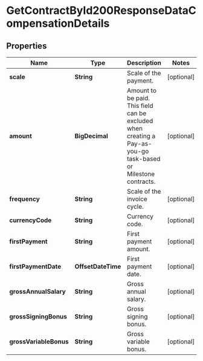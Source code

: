 

# GetContractById200ResponseDataCompensationDetails


## Properties

| Name | Type | Description | Notes |
|------------ | ------------- | ------------- | -------------|
|**scale** | **String** | Scale of the payment. |  [optional] |
|**amount** | **BigDecimal** | Amount to be paid. This field can be excluded when creating a Pay-as-you-go task-based or Milestone contracts. |  [optional] |
|**frequency** | **String** | Scale of the invoice cycle. |  [optional] |
|**currencyCode** | **String** | Currency code. |  [optional] |
|**firstPayment** | **String** | First payment amount. |  [optional] |
|**firstPaymentDate** | **OffsetDateTime** | First payment date. |  [optional] |
|**grossAnnualSalary** | **String** | Gross annual salary. |  [optional] |
|**grossSigningBonus** | **String** | Gross signing bonus. |  [optional] |
|**grossVariableBonus** | **String** | Gross variable bonus. |  [optional] |



